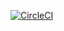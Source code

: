 [![CircleCI](https://circleci.com/gh/makotot/ci-playground/tree/master.svg?style=svg)](https://circleci.com/gh/makotot/ci-playground/tree/master)
